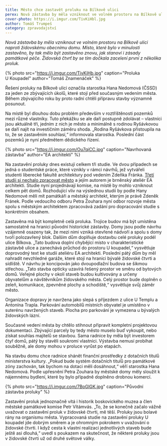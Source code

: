 ```yaml
---
title: Město chce zastavět proluku na Bílkově ulici
perex: Nová zástavba by měla vzniknout ve volném prostoru na Bílkově ulici naproti židovskému obecnímu domu. Místo, které bylo v minulosti zastavěno, by tak mělo být zastavěno znovu, jak stanoví i zásady památkové péče.
cover-photo: https://i.imgur.com/TivKiHbl.jpg
author: Tomáš Trumpeš
category: zpravodajství
---
```


*Nová zástavba by měla vzniknout ve volném prostoru na Bílkově ulici naproti židovskému obecnímu domu. Místo, které bylo v minulosti zastavěno, by tak mělo být zastavěno znovu, jak stanoví i zásady památkové péče. Židovská čtvrť by se tím dočkala zacelení první z několika proluk.*

{% photo src="https://i.imgur.com/TivKiHb.jpg" caption="Proluka U Koupadel" author="Tomáš Znamenáček" %}

Řešení proluky na Bílkově ulici označila starostka Hana Nedomová (ČSSD) za jeden ze zbývajících úkolů, které stojí před současným vedením města. Během zbývajícího roku by proto radní chtěli přípravu stavby významně posunout. 

Na místě byl dlouhou dobu problém především v roztříštěnosti pozemků mezi různé vlastníky. Tuto překážku se ale daří postupně zdolávat – vlastníci jsou aktuálně tři, jedním z nich je město a minimálně s rodinou Ryšávkovou se daří najít na investičním záměru shoda. „Rodina Ryšávkova přistoupila na to, že se zastavěním souhlasí,“ informovala starostka. Poslední část pozemků je nyní předmětem dědického řízení.

{% photo src="https://i.imgur.com/Ou7qiCC.jpg" caption="Navrhovaná zástavba" author="EA architekti" %}

Na zastavění proluky dnes existují celkem tři studie. Ve dvou případech se jedná o studentské práce, které vznikly v rámci návrhů, jež vytvářeli studenti liberecké fakultě architektury pod vedením Zdeňka Fránka. [Třetí studii si nechalo zpracovat město](http://data.ohlasy.info/2017/koupadla-studie.pdf) a jejím autorem je brněnský ateliér EA architekti. Studie nyní projednávají komise, na místě by mohlo vzniknout celkem pět domů. Rozhodující vliv na výslednou studii by podle Hany Nedomové měli mít památkáři a městský architekt, kterým je právě Zdeněk Fránek. Podle vedoucího odboru Petra Zouhara nyní odbor rozvoje města spolu s městským architektem zpracovává zadání pro dopracování studie s konkrétním obsahem.

Zastavěna má být kompletně celá proluka. Trojice budov má být umístěna samostatně na hranici původní historické zástavby. Domy jsou podle návrhu vzájemně osazeny tak, že mezi nimi vzniká otevřené nádvoří a spolu s domy tvoří polozavřený blok. Dalším dům doplňuje dostavbu celé proluky podél ulice Bílkova. „Tato budova doplní chybějící místo v charakteristické zástavbě ulice a zanechává průchod do prostoru U koupadel,“ vysvětluje doprovodný text ke studii ateliéru EA architekti. Poslední pátý dům by měl nahradit nevzhledné garáže, které stojí na hranici bývalé židovské čtvrti a sídliště. V návrhu je koncipován jako dvoupodlažní budova se šikmou střechou. „Tato stavba opticky uzavírá řešený prostor ve směru od bytových domů. Veřejné plochy v okolí staveb budou kultivovány a určeny obyvatelům a návštěvníkům židovského města. Celý prostor bude doplněn o zeleň, komunikace, zpevněné plochy a schodiště,“ vysvětluje svůj záměr město.

Organizace dopravy je navržena jako slepá s příjezdem z ulice U Templu a Antonína Trapla. Parkování automobilů místních obyvatel je umístěno v suterénu navržených staveb. Plocha pro parkování je vymezena u bývalých židovských lázní.

Současné vedení města by chtělo stihnout připravit kompletní projektovou dokumentaci. Zbývající parcely by tedy město muselo buď vykoupit, nebo získat souhlas majitelů se stavbou. Sama radnice by měla být investorem čtyř domů, pátý by stavěli soukromí vlastníci. Výstavba nemusí probíhat souběžně, ale domy mohou v proluce vyrůst po etapách.

Na stavbu domu chce radnice shánět finanční prostředky z dotačních titulů ministerstva kultury. „Pokud bude systém dotačních titulů pro památkové zóny zachován, tak bychom na dotaci měli dosáhnout,“ věří starostka Hana Nedomová. Podle upřesnění Petra Zouhara by městské domy měly sloužit k nájemnému bydlení, které by bylo případně doplněno drobnou komercí.

{% photo src="https://i.imgur.com/7BoGlGK.jpg" caption="Původní zástavba proluky" %}

Zastavění proluk jednoznačně vítá i historik boskovického muzea a člen městské památkové komise Petr Vítámvás. „To, že se konečně začalo vážně uvažovat o zastavění proluk v židovské čtvrti, mě těší. Proluky jsou bolavé rány na organismu města. Vypracovaná studie na zastavění proluky U koupadel jde dobrým směrem a je ohromným pokrokem v uvažování o židovské čtvrti. I když cesta k vlastní realizaci jednotlivých staveb bude ještě asi dlouhá,“ uvedl s poukazem na skutečnost, že některé proluky jsou v židovské čtvrti už od druhé světové války.